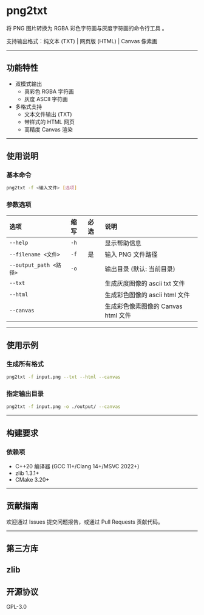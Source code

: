 # png2txt

将 PNG 图片转换为 RGBA 彩色字符画与灰度字符画的命令行工具 。

支持输出格式：纯文本 (TXT) | 网页版 (HTML) | Canvas 像素画

---

## 功能特性

- 双模式输出
  - 真彩色 RGBA 字符画
  - 灰度 ASCII 字符画
- 多格式支持
  - 文本文件输出 (TXT)
  - 带样式的 HTML 网页
  - 高精度 Canvas 渲染

---

## 使用说明

### 基本命令
```bash
png2txt -f <输入文件> [选项]
```

### 参数选项

| 选项                   | 缩写 | 必选 | 说明                      |
| :--------------------- | :--- | :--- | :------------------------ |
| `--help`               | `-h` |      | 显示帮助信息              |
| `--filename <文件>`    | `-f` | 是   | 输入 PNG 文件路径         |
| `--output_path <路径>` | `-o` |      | 输出目录 (默认: 当前目录) |
| `--txt`                |      |      | 生成灰度图像的 ascii txt 文件             |
| `--html`               |      |      | 生成彩色图像的 ascii html 文件            |
| `--canvas`             |      |      | 生成彩色像素图像的 Canvas html 文件          |

------

## 使用示例

### 生成所有格式

```bash
png2txt -f input.png --txt --html --canvas
```

### 指定输出目录

```bash
png2txt -f input.png -o ./output/ --canvas
```

------

## 构建要求

### 依赖项

- C++20 编译器 (GCC 11+/Clang 14+/MSVC 2022+)
- zlib 1.3.1+
- CMake 3.20+

------

## 贡献指南

欢迎通过 Issues 提交问题报告，或通过 Pull Requests 贡献代码。

------

## 第三方库


zlib
------

## 开源协议

GPL-3.0
